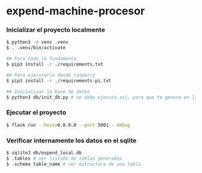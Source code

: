 # expend-machine-procesor

### Inicializar el proyecto localmente
```sh
$ python3 -m venv .venv
$ . .venv/bin/activate

## Para todo lo fundamenta
$ pip3 install -r ./requirements.txt

## Para ejecutarlo desde rasperry 
$ pip3 install -r ./requirements-pi.txt

## Inicializar la base de datos
$ python3 db/init_db.py # se debe ejecuta asi, para que te genere en la carpeta raiz, desde donde se ejecuta python, no aplicar 'cd' para ingresar a la carpeta
```


### Ejecutar el proyecto
```sh
$ flask run --host=0.0.0.0 --port 5001 --debug

```

### Verificar internamente los datos en el sqlite
```sh
$ sqlite3 db/expend_local.db
$ .tables # ver listado de tablas generadas
$ .schema table_name # ver estructura de una tabla
```